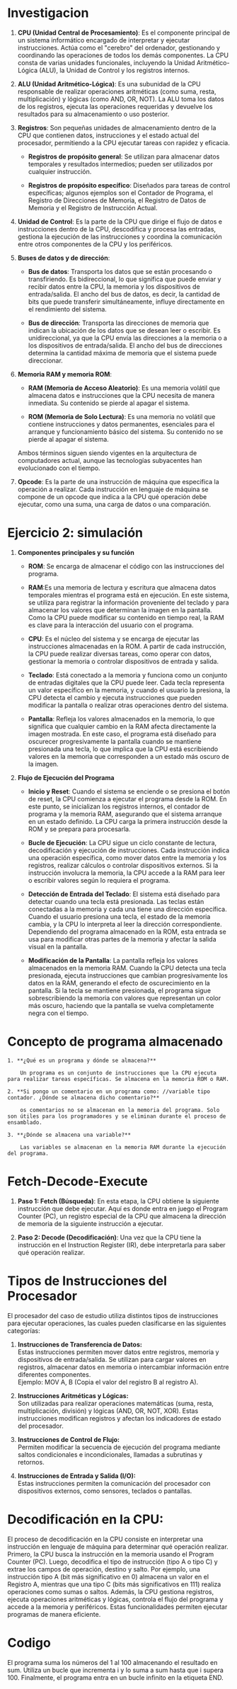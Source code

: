 # Investigacion   

1. **CPU (Unidad Central de Procesamiento)**: Es el componente principal de un sistema informático encargado de interpretar y ejecutar instrucciones. Actúa como el "cerebro" del ordenador, gestionando y coordinando las operaciones de todos los demás componentes. La CPU consta de varias unidades funcionales, incluyendo la Unidad Aritmético-Lógica (ALU), la Unidad de Control y los registros internos.  

2. **ALU (Unidad Aritmético-Lógica)**: Es una subunidad de la CPU responsable de realizar operaciones aritméticas (como suma, resta, multiplicación) y lógicas (como AND, OR, NOT). La ALU toma los datos de los registros, ejecuta las operaciones requeridas y devuelve los resultados para su almacenamiento o uso posterior.   


3. **Registros**: Son pequeñas unidades de almacenamiento dentro de la CPU que contienen datos, instrucciones y el estado actual del procesador, permitiendo a la CPU ejecutar tareas con rapidez y eficacia.   

    - **Registros de propósito general**: Se utilizan para almacenar datos temporales y resultados intermedios; pueden ser utilizados por cualquier instrucción.  
 
    - **Registros de propósito específico**: Diseñados para tareas de control específicas; algunos ejemplos son el Contador de Programa, el Registro de Direcciones de Memoria, el Registro de Datos de Memoria y el Registro de Instrucción Actual.    


4. **Unidad de Control**: Es la parte de la CPU que dirige el flujo de datos e instrucciones dentro de la CPU, descodifica y procesa las entradas, gestiona la ejecución de las instrucciones y coordina la comunicación entre otros componentes de la CPU y los periféricos. 


5. **Buses de datos y de dirección**:

    - **Bus de datos**: Transporta los datos que se están procesando o transfiriendo. Es bidireccional, lo que significa que puede enviar y recibir datos entre la CPU, la memoria y los dispositivos de entrada/salida. El ancho del bus de datos, es decir, la cantidad de bits que puede transferir simultáneamente, influye directamente en el rendimiento del sistema.


    - **Bus de dirección**: Transporta las direcciones de memoria que indican la ubicación de los datos que se desean leer o escribir. Es unidireccional, ya que la CPU envía las direcciones a la memoria o a los dispositivos de entrada/salida. El ancho del bus de direcciones determina la cantidad máxima de memoria que el sistema puede direccionar. 


6. **Memoria RAM y memoria ROM**:

    - **RAM (Memoria de Acceso Aleatorio)**: Es una memoria volátil que almacena datos e instrucciones que la CPU necesita de manera inmediata. Su contenido se pierde al apagar el sistema.

    - **ROM (Memoria de Solo Lectura)**: Es una memoria no volátil que contiene instrucciones y datos permanentes, esenciales para el arranque y funcionamiento básico del sistema. Su contenido no se pierde al apagar el sistema.

   Ambos términos siguen siendo vigentes en la arquitectura de computadores actual, aunque las tecnologías subyacentes han evolucionado con el tiempo.

7. **Opcode**: Es la parte de una instrucción de máquina que especifica la operación a realizar. Cada instrucción en lenguaje de máquina se compone de un opcode que indica a la CPU qué operación debe ejecutar, como una suma, una carga de datos o una comparación.  


# Ejercicio 2: simulación   

 
 1. **Componentes principales y su función**

    - **ROM**: Se encarga de almacenar el código con las  instrucciones del programa.

    - **RAM**:Es una memoria de lectura y escritura que almacena datos temporales mientras el programa está en ejecución. En este sistema, se utiliza para registrar la información proveniente del teclado y para almacenar los valores que determinan la imagen en la pantalla. Como la CPU puede modificar su contenido en tiempo real, la RAM es clave para la interacción del usuario con el programa.

    - **CPU**: Es el núcleo del sistema y se encarga de ejecutar las instrucciones almacenadas en la ROM. A partir de cada instrucción, la CPU puede realizar diversas tareas, como operar con datos, gestionar la memoria o controlar dispositivos de entrada y salida.

    - **Teclado**: Está conectado a la memoria y funciona como un conjunto de entradas digitales que la CPU puede leer. Cada tecla representa un valor específico en la memoria, y cuando el usuario la presiona, la CPU detecta el cambio y ejecuta instrucciones que pueden modificar la pantalla o realizar otras operaciones dentro del sistema.

    - **Pantalla**: Refleja los valores almacenados en la memoria, lo que significa que cualquier cambio en la RAM afecta directamente la imagen mostrada. En este caso, el programa está diseñado para oscurecer progresivamente la pantalla cuando se mantiene presionada una tecla, lo que implica que la CPU está escribiendo valores en la memoria que corresponden a un estado más oscuro de la imagen.

2. **Flujo de Ejecución del Programa**

    - **Inicio y Reset**: Cuando el sistema se enciende o se presiona el botón de reset, la CPU comienza a ejecutar el programa desde la ROM. En este punto, se inicializan los registros internos, el contador de programa y la memoria RAM, asegurando que el sistema arranque en un estado definido. La CPU carga la primera instrucción desde la ROM y se prepara para procesarla.  

    - **Bucle de Ejecución**: La CPU sigue un ciclo constante de lectura, decodificación y ejecución de instrucciones. Cada instrucción indica una operación específica, como mover datos entre la memoria y los registros, realizar cálculos o controlar dispositivos externos. Si la instrucción involucra la memoria, la CPU accede a la RAM para leer o escribir valores según lo requiera el programa.  

    - **Detección de Entrada del Teclado**: El sistema está diseñado para detectar cuando una tecla está presionada. Las teclas están conectadas a la memoria y cada una tiene una dirección específica. Cuando el usuario presiona una tecla, el estado de la memoria cambia, y la CPU lo interpreta al leer la dirección correspondiente. Dependiendo del programa almacenado en la ROM, esta entrada se usa para modificar otras partes de la memoria y afectar la salida visual en la pantalla.

    - **Modificación de la Pantalla**: La pantalla refleja los valores almacenados en la memoria RAM. Cuando la CPU detecta una tecla presionada, ejecuta instrucciones que cambian progresivamente los datos en la RAM, generando el efecto de oscurecimiento en la pantalla. Si la tecla se mantiene presionada, el programa sigue sobrescribiendo la memoria con valores que representan un color más oscuro, haciendo que la pantalla se vuelva completamente negra con el tiempo.

 # Concepto de programa almacenado

    1. **¿Qué es un programa y dónde se almacena?**

        Un programa es un conjunto de instrucciones que la CPU ejecuta para realizar tareas específicas. Se almacena en la memoria ROM o RAM.

    2. **Si pongo un comentario en un programa como: //variable tipo contador. ¿Dónde se almacena dicho comentario?**

        os comentarios no se almacenan en la memoria del programa. Solo son útiles para los programadores y se eliminan durante el proceso de ensamblado.

    3. **¿Dónde se almacena una variable?**

        Las variables se almacenan en la memoria RAM durante la ejecución del programa.

#  Fetch-Decode-Execute

1. **Paso 1: Fetch (Búsqueda)**: En esta etapa, la CPU obtiene la siguiente instrucción que debe ejecutar. Aquí es donde entra en juego el Program Counter (PC), un registro especial de la CPU que almacena la dirección de memoria de la siguiente instrucción a ejecutar.

2. **Paso 2: Decode (Decodificación)**: Una vez que la CPU tiene la instrucción en el Instruction Register (IR), debe interpretarla para saber qué operación realizar.

# Tipos de Instrucciones del Procesador

 El procesador del caso de estudio utiliza distintos tipos de instrucciones para ejecutar operaciones, las cuales pueden clasificarse en las siguientes categorías:

 1. **Instrucciones de Transferencia de Datos:**  
    Estas instrucciones permiten mover datos entre registros, memoria y dispositivos de entrada/salida. Se utilizan para cargar valores en registros, almacenar datos en memoria o intercambiar información entre diferentes componentes.  
    Ejemplo: MOV A, B (Copia el valor del registro B al registro A).

2. **Instrucciones Aritméticas y Lógicas:**  
    Son utilizadas para realizar operaciones matemáticas (suma, resta, multiplicación, división) y lógicas (AND, OR, NOT, XOR). Estas instrucciones modifican registros y afectan los indicadores de estado del procesador.  

3. **Instrucciones de Control de Flujo:**  
    Permiten modificar la secuencia de ejecución del programa mediante saltos condicionales e incondicionales, llamadas a subrutinas y retornos.  

4. **Instrucciones de Entrada y Salida (I/O):**  
    Estas instrucciones permiten la comunicación del procesador con dispositivos externos, como sensores, teclados o pantallas.   
       

# Decodificación en la CPU:
El proceso de decodificación en la CPU consiste en interpretar una instrucción en lenguaje de máquina para determinar qué operación realizar. Primero, la CPU busca la instrucción en la memoria usando el Program Counter (PC). Luego, decodifica el tipo de instrucción (tipo A o tipo C) y extrae los campos de operación, destino y salto. Por ejemplo, una instrucción tipo A (bit más significativo en 0) almacena un valor en el Registro A, mientras que una tipo C (bits más significativos en 111) realiza operaciones como sumas o saltos. Además, la CPU gestiona registros, ejecuta operaciones aritméticas y lógicas, controla el flujo del programa y accede a la memoria y periféricos. Estas funcionalidades permiten ejecutar programas de manera eficiente.  

# Codigo 
El programa suma los números del 1 al 100 almacenando el resultado en sum. Utiliza un bucle que incrementa i y lo suma a sum hasta que i supera 100. Finalmente, el programa entra en un bucle infinito en la etiqueta END.
